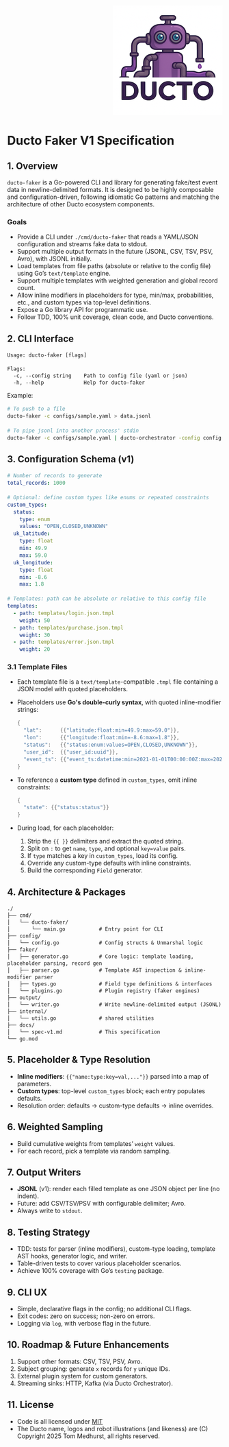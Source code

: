 <!--suppress HtmlDeprecatedAttribute -->
<p align="right">
    <a href="https://github.com/tommed" title="See Project Ducto">
        <img src="../assets/ducto-logo-small.png" alt="A part of Project Ducto"/>
    </a>
</p>

# Ducto Faker V1 Specification

## 1. Overview

`ducto-faker` is a Go-powered CLI and library for generating fake/test event data in newline-delimited formats. It is designed to be highly composable and configuration-driven, following idiomatic Go patterns and matching the architecture of other Ducto ecosystem components.

### Goals

* Provide a CLI under `./cmd/ducto-faker` that reads a YAML/JSON configuration and streams fake data to stdout.
* Support multiple output formats in the future (JSONL, CSV, TSV, PSV, Avro), with JSONL initially.
* Load templates from file paths (absolute or relative to the config file) using Go’s `text/template` engine.
* Support multiple templates with weighted generation and global record count.
* Allow inline modifiers in placeholders for type, min/max, probabilities, etc., and custom types via top-level definitions.
* Expose a Go library API for programmatic use.
* Follow TDD, 100% unit coverage, clean code, and Ducto conventions.

## 2. CLI Interface

```
Usage: ducto-faker [flags]

Flags:
  -c, --config string    Path to config file (yaml or json)
  -h, --help             Help for ducto-faker
```

Example:

```bash
# To push to a file
ducto-faker -c configs/sample.yaml > data.jsonl

# To pipe jsonl into another process' stdin
ducto-faker -c configs/sample.yaml | ducto-orchestrator -config config.yaml
```

## 3. Configuration Schema (v1)

```yaml
# Number of records to generate
total_records: 1000

# Optional: define custom types like enums or repeated constraints
custom_types:
  status:
    type: enum
    values: "OPEN,CLOSED,UNKNOWN"
  uk_latitude:
    type: float
    min: 49.9
    max: 59.0
  uk_longitude:
    type: float
    min: -8.6
    max: 1.8

# Templates: path can be absolute or relative to this config file
templates:
  - path: templates/login.json.tmpl
    weight: 50
  - path: templates/purchase.json.tmpl
    weight: 30
  - path: templates/error.json.tmpl
    weight: 20
```

### 3.1 Template Files

* Each template file is a `text/template`-compatible `.tmpl` file containing a JSON model with quoted placeholders.
* Placeholders use **Go's double-curly syntax**, with quoted inline-modifier strings:

  ```go
  {
    "lat":      {{"latitude:float:min=49.9:max=59.0"}},
    "lon":      {{"longitude:float:min=-8.6:max=1.8"}},
    "status":   {{"status:enum:values=OPEN,CLOSED,UNKNOWN"}},
    "user_id":  {{"user_id:uuid"}},
    "event_ts": {{"event_ts:datetime:min=2021-01-01T00:00:00Z:max=2021-12-31T23:59:59Z"}}
  }
  ```

* To reference a **custom type** defined in `custom_types`, omit inline constraints:

  ```go
  {
    "state": {{"status:status"}}
  }
  ```

* During load, for each placeholder:
  1. Strip the `{{ }}` delimiters and extract the quoted string.
  2. Split on `:` to get `name`, `type`, and optional `key=value` pairs.
  3. If `type` matches a key in `custom_types`, load its config.
  4. Override any custom-type defaults with inline constraints.
  5. Build the corresponding `Field` generator.

## 4. Architecture & Packages

```
./
├── cmd/
│   └── ducto-faker/
│       └── main.go           # Entry point for CLI
├── config/
│   └── config.go             # Config structs & Unmarshal logic
├── faker/
│   ├── generator.go          # Core logic: template loading, placeholder parsing, record gen
│   ├── parser.go             # Template AST inspection & inline-modifier parser
│   ├── types.go              # Field type definitions & interfaces
│   └── plugins.go            # Plugin registry (faker engines)
├── output/
│   └── writer.go             # Write newline-delimited output (JSONL)
├── internal/
│   └── utils.go              # shared utilities
├── docs/
│   └── spec-v1.md            # This specification
└── go.mod
```

## 5. Placeholder & Type Resolution

* **Inline modifiers**: `{{"name:type:key=val,..."}}` parsed into a map of parameters.
* **Custom types**: top-level `custom_types` block; each entry populates defaults.
* Resolution order: defaults → custom-type defaults → inline overrides.

## 6. Weighted Sampling

* Build cumulative weights from templates’ `weight` values.
* For each record, pick a template via random sampling.

## 7. Output Writers

* **JSONL** (v1): render each filled template as one JSON object per line (no indent).
* Future: add CSV/TSV/PSV with configurable delimiter; Avro.
* Always write to `stdout`.

## 8. Testing Strategy

* TDD: tests for parser (inline modifiers), custom-type loading, template AST hooks, generator logic, and writer.
* Table-driven tests to cover various placeholder scenarios.
* Achieve 100% coverage with Go’s `testing` package.

## 9. CLI UX

* Simple, declarative flags in the config; no additional CLI flags.
* Exit codes: zero on success; non-zero on errors.
* Logging via `log`, with verbose flag in the future.

## 10. Roadmap & Future Enhancements

1. Support other formats: CSV, TSV, PSV, Avro.
2. Subject grouping: generate `x` records for `y` unique IDs.
3. External plugin system for custom generators.
4. Streaming sinks: HTTP, Kafka (via Ducto Orchestrator).

## 11. License

- Code is all licensed under [MIT](../LICENSE)
- The Ducto name, logos and robot illustrations (and likeness) are (C) Copyright 2025 Tom Medhurst, all rights reserved.
